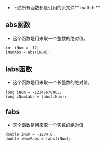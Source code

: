 * 下述所有函数都是引用的头文件** math.h **
## abs函数
* 这个函数是用来取一个整数的绝对值。
```
int iNum = -12;
iNumAbs = abs(iNum);
```
## labs函数
* 这个函数是用来取一个长整数的绝对值。
```
long iNum = -1234567890L;
long iNumLabs = labs(iNum);
```
## fabs
* 这个函数是用来取一个实数的绝对值
```
double iNum = -1234.0;
double iNumFabs = fabs(iNum);
```
